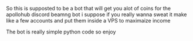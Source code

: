 So this is supposted to be a bot that will get you alot of coins for the apollohub discord beamng bot i suppose if you really wanna sweat it make like a few accounts and put them inside a VPS to maximaize income

The bot is really simple python code so enjoy
